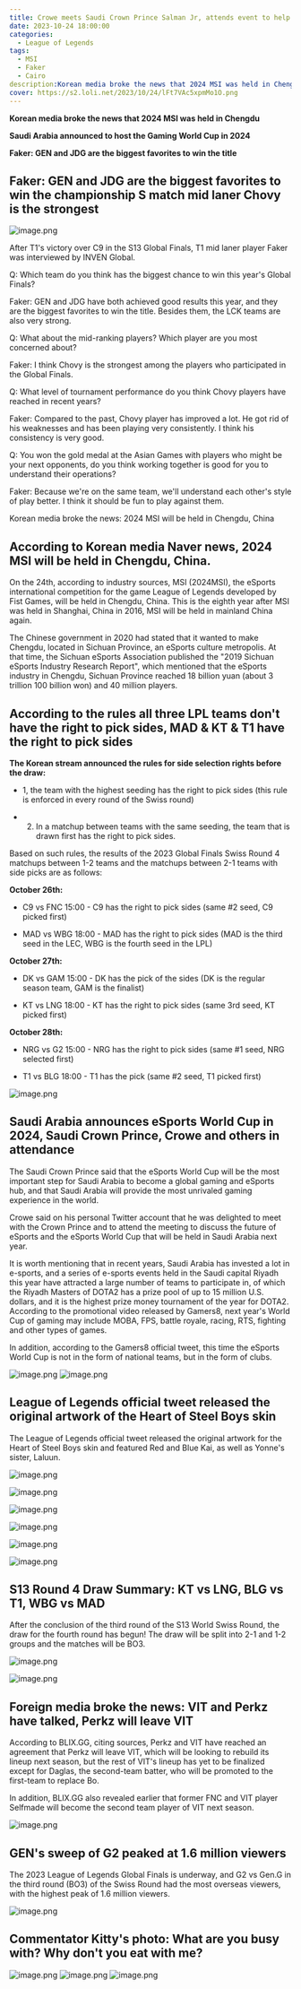 ```yaml
---
title: Crowe meets Saudi Crown Prince Salman Jr, attends event to help Saudi Arabia host gaming World Cup
date: 2023-10-24 18:00:00
categories:
  - League of Legends
tags:
  - MSI
  - Faker
  - Cairo
description:Korean media broke the news that 2024 MSI was held in Chengdu!Saudi Arabia announced to host the Gaming World Cup in 2024!Faker: GEN and JDG are the biggest favorites to win the title!
cover: https://s2.loli.net/2023/10/24/lFt7VAc5xpmMo1O.png
---
```


**Korean media broke the news that 2024 MSI was held in Chengdu**

**Saudi Arabia announced to host the Gaming World Cup in 2024**

**Faker: GEN and JDG are the biggest favorites to win the title**

## Faker: GEN and JDG are the biggest favorites to win the championship S match mid laner Chovy is the strongest

![image.png](https://s2.loli.net/2023/10/24/bjh2YuiszDNlJvA.png)

After T1's victory over C9 in the S13 Global Finals, T1 mid laner player Faker was interviewed by INVEN Global.

Q: Which team do you think has the biggest chance to win this year's Global Finals?

Faker: GEN and JDG have both achieved good results this year, and they are the biggest favorites to win the title. Besides them, the LCK teams are also very strong.

Q: What about the mid-ranking players? Which player are you most concerned about?

Faker: I think Chovy is the strongest among the players who participated in the Global Finals.

Q: What level of tournament performance do you think Chovy players have reached in recent years?

Faker: Compared to the past, Chovy player has improved a lot. He got rid of his weaknesses and has been playing very consistently. I think his consistency is very good.

Q: You won the gold medal at the Asian Games with players who might be your next opponents, do you think working together is good for you to understand their operations?

Faker: Because we're on the same team, we'll understand each other's style of play better. I think it should be fun to play against them.

Korean media broke the news: 2024 MSI will be held in Chengdu, China

## According to Korean media Naver news, 2024 MSI will be held in Chengdu, China.

On the 24th, according to industry sources, MSI (2024MSI), the eSports international competition for the game League of Legends developed by Fist Games, will be held in Chengdu, China. This is the eighth year after MSI was held in Shanghai, China in 2016, MSI will be held in mainland China again.

The Chinese government in 2020 had stated that it wanted to make Chengdu, located in Sichuan Province, an eSports culture metropolis. At that time, the Sichuan eSports Association published the "2019 Sichuan eSports Industry Research Report", which mentioned that the eSports industry in Chengdu, Sichuan Province reached 18 billion yuan (about 3 trillion 100 billion won) and 40 million players.



## According to the rules all three LPL teams don't have the right to pick sides, MAD & KT & T1 have the right to pick sides

**The Korean stream announced the rules for side selection rights before the draw:**

- 1, the team with the highest seeding has the right to pick sides (this rule is enforced in every round of the Swiss round)

- 2. In a matchup between teams with the same seeding, the team that is drawn first has the right to pick sides.

Based on such rules, the results of the 2023 Global Finals Swiss Round 4 matchups between 1-2 teams and the matchups between 2-1 teams with side picks are as follows:

**October 26th:**

- C9 vs FNC 15:00 - C9 has the right to pick sides (same #2 seed, C9 picked first)

- MAD vs WBG 18:00 - MAD has the right to pick sides (MAD is the third seed in the LEC, WBG is the fourth seed in the LPL)

**October 27th:**

- DK vs GAM 15:00 - DK has the pick of the sides (DK is the regular season team, GAM is the finalist)

- KT vs LNG 18:00 - KT has the right to pick sides (same 3rd seed, KT picked first)

**October 28th:**

- NRG vs G2 15:00 - NRG has the right to pick sides (same #1 seed, NRG selected first)

- T1 vs BLG 18:00 - T1 has the pick (same #2 seed, T1 picked first)

![image.png](https://s2.loli.net/2023/10/24/RinWSJCU3xf4VNB.png)

## Saudi Arabia announces eSports World Cup in 2024, Saudi Crown Prince, Crowe and others in attendance

The Saudi Crown Prince said that the eSports World Cup will be the most important step for Saudi Arabia to become a global gaming and eSports hub, and that Saudi Arabia will provide the most unrivaled gaming experience in the world.

Crowe said on his personal Twitter account that he was delighted to meet with the Crown Prince and to attend the meeting to discuss the future of eSports and the eSports World Cup that will be held in Saudi Arabia next year.

It is worth mentioning that in recent years, Saudi Arabia has invested a lot in e-sports, and a series of e-sports events held in the Saudi capital Riyadh this year have attracted a large number of teams to participate in, of which the Riyadh Masters of DOTA2 has a prize pool of up to 15 million U.S. dollars, and it is the highest prize money tournament of the year for DOTA2. According to the promotional video released by Gamers8, next year's World Cup of gaming may include MOBA, FPS, battle royale, racing, RTS, fighting and other types of games.

In addition, according to the Gamers8 official tweet, this time the eSports World Cup is not in the form of national teams, but in the form of clubs.

![image.png](https://s2.loli.net/2023/10/24/I4gTKnDNlG1kyYu.png)
![image.png](https://s2.loli.net/2023/10/24/lFt7VAc5xpmMo1O.png)

## League of Legends official tweet released the original artwork of the Heart of Steel Boys skin

The League of Legends official tweet released the original artwork for the Heart of Steel Boys skin and featured Red and Blue Kai, as well as Yonne's sister, Laluun.

![image.png](https://s2.loli.net/2023/10/24/npZEjOSM1aFGd5N.png)

![image.png](https://s2.loli.net/2023/10/24/rDui8ne9LGQ7OmE.png)

![image.png](https://s2.loli.net/2023/10/24/eBNWjlyw7DEX5Tx.png)

![image.png](https://s2.loli.net/2023/10/24/JOW8XgNfbjGTPn5.png)

![image.png](https://s2.loli.net/2023/10/24/Wn7ukVICAqXaD8m.png)

![image.png](https://s2.loli.net/2023/10/24/sWrqEgl6mtKAk7L.png)

## S13 Round 4 Draw Summary: KT vs LNG, BLG vs T1, WBG vs MAD

After the conclusion of the third round of the S13 World Swiss Round, the draw for the fourth round has begun! The draw will be split into 2-1 and 1-2 groups and the matches will be BO3.

![image.png](https://s2.loli.net/2023/10/24/TK6JmnXEpAaRbiW.png)

![image.png](https://s2.loli.net/2023/10/24/SsjdvUI8ED1XPo6.png)

## Foreign media broke the news: VIT and Perkz have talked, Perkz will leave VIT

According to BLIX.GG, citing sources, Perkz and VIT have reached an agreement that Perkz will leave VIT, which will be looking to rebuild its lineup next season, but the rest of VIT's lineup has yet to be finalized except for Daglas, the second-team batter, who will be promoted to the first-team to replace Bo.

In addition, BLIX.GG also revealed earlier that former FNC and VIT player Selfmade will become the second team player of VIT next season.

![image.png](https://s2.loli.net/2023/10/24/Kp6Zxhd21cV7tw5.png)

## GEN's sweep of G2 peaked at 1.6 million viewers

The 2023 League of Legends Global Finals is underway, and G2 vs Gen.G in the third round (BO3) of the Swiss Round had the most overseas viewers, with the highest peak of 1.6 million viewers.

![image.png](https://s2.loli.net/2023/10/24/Ge5tuTKL7MPzwHU.png)

## Commentator Kitty's photo: What are you busy with? Why don't you eat with me?
![image.png](https://s2.loli.net/2023/10/24/cmbyxuRWl4kCJLT.png)
![image.png](https://s2.loli.net/2023/10/24/B74Ri2cdjKOt3UP.png)
![image.png](https://s2.loli.net/2023/10/24/TbmFgxcuylPiaEq.png)

